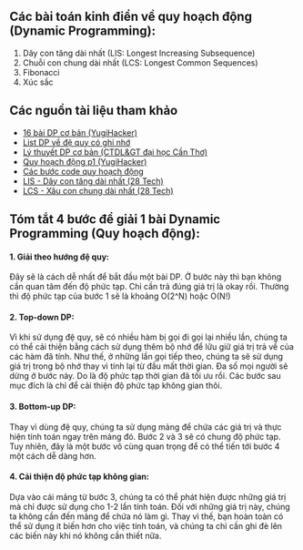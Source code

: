 ## Các bài toán kinh điển về quy hoạch động (Dynamic Programming):
1. Dãy con tăng dài nhất (LIS: Longest Increasing Subsequence)
2. Chuỗi con chung dài nhất (LCS: Longest Common Sequences)
3. Fibonacci
4. Xúc sắc

## Các nguồn tài liệu tham khảo
* [16 bài DP cơ bản (YugiHacker)](https://www.youtube.com/watch?v=FcPcQ7bccxM&t=4s&ab_channel=YugiHacker)
* [List DP về đệ quy có ghi nhớ](https://www.youtube.com/watch?v=nZBfaC0lfqI&list=PLDgptIulgMt5hmL8-H9lLrgIYxgaQixGk&ab_channel=Ngh%E1%BB%87thu%E1%BA%ADtl%E1%BA%ADptr%C3%ACnh)
* [Lý thuyết DP cơ bản (CTDL&GT đại học Cần Thơ)](https://www.youtube.com/watch?v=75pne6MTALk&ab_channel=C%E1%BA%A5utr%C3%BAcD%E1%BB%AFli%E1%BB%87uv%C3%A0Gi%E1%BA%A3ithu%E1%BA%ADt-Nguy%E1%BB%85nV%C4%83nLinh)
* [Quy hoạch động p1 (YugiHacker)](https://www.youtube.com/watch?v=OChChuFjQw4&ab_channel=YugiHacker)
* [Các bước code quy hoạch động](https://www.youtube.com/watch?v=YeKg_-uGD-w&ab_channel=TrungHo%C3%A0ng)
* [LIS - Dãy con tăng dài nhất (28 Tech)](https://www.youtube.com/watch?v=yOMmTMAtKL4)
* [LCS - Xâu con chung dài nhất (28 Tech)](https://www.youtube.com/watch?v=Cd-mu9jKjk0&ab_channel=28tech)

## Tóm tắt 4 bước để giải 1 bài Dynamic Programming (Quy hoạch động):
#### 1. Giải theo hướng đệ quy:
Đây sẽ là cách dễ nhất để bắt đầu một bài DP. Ở bước này thì bạn không cần quan tâm đến độ phức tạp. Chỉ cần trả đúng giá trị là okay rồi. Thường thì độ phức tạp của bước 1 sẽ là khoảng O(2^N) hoặc O(N!)
    
#### 2. Top-down DP: 
Vì khi sử dụng đệ quy, sẽ có nhiều hàm bị gọi đi gọi lại nhiều lần, chúng ta có thể cải thiện bằng cách sử dụng thêm bộ nhớ để lữu giữ giá trị trả về của các hàm đã tính. Như thế, ở những lần gọi tiếp theo, chúng ta sẽ sử dụng giá trị trong bộ nhớ thay vì tính lại từ đầu mất thời gian. Đa số mọi người sẽ dừng ở bước này. Do là độ phức tạp thời gian đã tối ưu rồi. Các bước sau mục đích là chỉ để cải thiện độ phức tạp không gian thôi.
    
#### 3. Bottom-up DP: 
Thay vì dùng đệ quy, chúng ta sử dụng mảng để chứa các giá trị và thực hiện tính toán ngay trên mảng đó. Bước 2 và 3 sẽ có chung độ phức tạp. Tuy nhiên, đây là một bước vô cùng quan trọng để có thể tiến tới bước 4 một cách dễ dàng hơn. 

#### 4. Cải thiện độ phức tạp không gian:
Dựa vào cái mảng từ bước 3, chúng ta có thể phát hiện được những giá trị mà chỉ được sử dụng cho 1-2 lần tính toán. Đối với những giá trị này, chúng ta không cần đến mảng để chứa nó làm gì. Thay vì thế, bạn hoàn toàn có thể sử dụng ít biến hơn cho việc tính toán, và chúng ta chỉ cần ghi đè lên các biến này khi nó không cần thiết nữa.